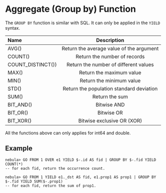 # Aggregate (Group by) Function

The `GROUP BY` function is similar with SQL. It can only be applied in the `YIELD` syntax.

|Name | Description |
|:----|:----:|
| AVG() | Return the average value of the argument |
| COUNT() | Return the number of records |
| COUNT_DISTINCT()) | Return the number of different values |
| MAX() | Return the maximum value |
| MIN() | Return the minimum value |
| STD() | Return the population standard deviation |
| SUM() | Return the sum |
| BIT_AND()      |   Bitwise AND |
| BIT_OR()        |   Bitwise OR |
| BIT_XOR()     |   Bitwise exclusive OR (XOR) |

All the functions above can only applies for int64 and double.

## Example

```ngql
nebula> GO FROM 1 OVER e1 YIELD $-.id AS fid | GROUP BY $-.fid YIELD COUNT(*)
-- for each fid, return the occurrence count.

nebula> GO FROM 1 YIELD e1._dst AS fid, e1.prop1 AS prop1 | GROUP BY $-.fid YIELD SUM($-.prop1)
-- for each fid, return the sum of prop1.
```
